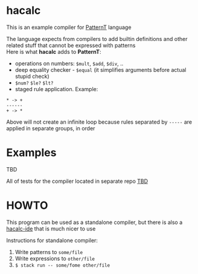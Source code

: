 # hacalc

This is an example compiler for [PatternT](https://github.com/Donaim/PatternT) language

The language expects from compilers to add builtin definitions and other related stuff that cannot be expressed with patterns  
Here is what **hacalc** adds to **PatternT**:
- operations on numbers: `$mult`, `$add`, `$div`, ..
- deep equality checker - `$equal` (it simplifies arguments before actual stupid check)
- `$num?` `$le?` `$lt?`
- staged rule application. Example:

```
* -> +
------
+ -> *
```

Above will not create an infinite loop because rules separated by `-----` are applied in separate groups, in order

# Examples

TBD

All of tests for the compiler located in separate repo [TBD](TBD)

# HOWTO

This program can be used as a standalone compiler, but there is also a [hacalc-ide](https://github.com/Donaim/hacalc-ide) that is much nicer to use

Instructions for standalone compiler:
1) Write patterns to `some/file`
2) Write expressions to `other/file`
3) `$ stack run -- some/fome other/file`
